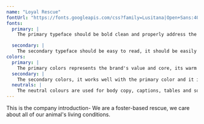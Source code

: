 ```yaml
---
name: "Loyal Rescue"
fontUrl: "https://fonts.googleapis.com/css?family=Lusitana|Open+Sans:400,600,700"
fonts:
  primary: |
    The primary typeface should be bold clean and properly address the brand's look and feel

  secondary: |
    The secondary typeface should be easy to read, it should be easily distinguished from the title and works good on screen. It should also be working well with buttons and other highlight features.
colors:
  primary: |
    The primary colors represents the brand's value and core, its warm tone shows how much we caring and happy. Use them for headings footers and emphasis.
  secondary: |
    The secondary colors, it works well with the primary color and it is good for links and extra pop.
  neutrals: |
    The neutral colours are used for body copy, captions, tables and so on, it should be easy to read and not as support the primary color.
---
```

This is the company introduction- We are a foster-based rescue, we care about all of our animal's living conditions.
